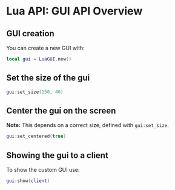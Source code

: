 # Lua API: GUI API Overview

## GUI creation

You can create a new GUI with:
```lua
local gui = LuaGUI.new()
```

## Set the size of the gui

```lua
gui:set_size(150, 40)
```

## Center the gui on the screen

**Note:** This depends on a correct size, defined with `gui:set_size`.

```lua
gui:set_centered(true)
```

## Showing the gui to a client

To show the custom GUI use:
```lua
gui:show(client)
```


